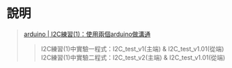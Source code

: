 # 說明
>[arduino | I2C練習(1)：使用兩個arduino做溝通](http://hugheschung.blogspot.com/2018/05/arduino-i2c1arduino.html)
>>I2C練習(1)中實驗一程式：I2C_test_v1(主端) & I2C_test_v1.01(從端)   
>>I2C練習(1)中實驗二程式：I2C_test_v2(主端) & I2C_test_v1.01(從端) 
